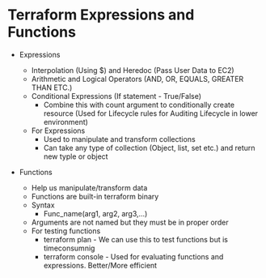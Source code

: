 # Terraform Expressions and Functions
- Expressions
  - Interpolation (Using $) and Heredoc (Pass User Data to EC2)
  - Arithmetic and Logical Operators (AND, OR, EQUALS, GREATER THAN ETC.)
  - Conditional Expressions (If statement - True/False)
    - Combine this with count argument to conditionally create resource (Used for Lifecycle rules for Auditing Lifecycle in lower environment)
  - For Expressions
    - Used to manipulate and transform collections
    - Can take any type of collection (Object, list, set etc.) and return new typle or object

- Functions
  - Help us manipulate/transform data
  - Functions are built-in terraform binary
  - Syntax
    - Func_name(arg1, arg2, arg3,...)
  - Arguments are not named but they must be in proper order
  - For testing functions
    - terraform plan - We can use this to test functions but is timeconsumnig
    - terraform console - Used for evaluating functions and expressions. Better/More efficient